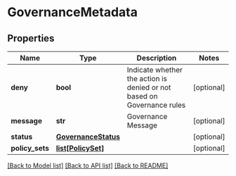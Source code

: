# GovernanceMetadata

## Properties
Name | Type | Description | Notes
------------ | ------------- | ------------- | -------------
**deny** | **bool** | Indicate whether the action is denied or not based on Governance rules | [optional] 
**message** | **str** | Governance Message | [optional] 
**status** | [**GovernanceStatus**](GovernanceStatus.md) |  | [optional] 
**policy_sets** | [**list[PolicySet]**](PolicySet.md) |  | [optional] 

[[Back to Model list]](../README.md#documentation-for-models) [[Back to API list]](../README.md#documentation-for-api-endpoints) [[Back to README]](../README.md)

